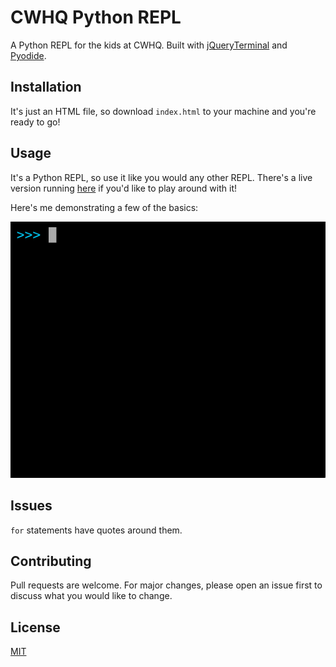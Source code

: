# CWHQ Python REPL

A Python REPL for the kids at CWHQ. Built with [jQueryTerminal](https://terminal.jcubic.pl/) and [Pyodide](https://github.com/iodide-project/pyodide).

## Installation

It's just an HTML file, so download `index.html` to your machine and you're ready to go!

## Usage

It's a Python REPL, so use it like you would any other REPL. There's a live version running [here](https://daniel-schroeder-dev.github.io/cwhq-python-repl-hacking/) if you'd like to play around with it!

Here's me demonstrating a few of the basics:

![REPL example gif](repl-example.gif)

## Issues

`for` statements have quotes around them.

## Contributing
Pull requests are welcome. For major changes, please open an issue first to discuss what you would like to change.

## License
[MIT](https://choosealicense.com/licenses/mit/)
